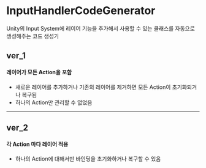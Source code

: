 # InputHandlerCodeGenerator
Unity의 Input System에 레이어 기능을 추가해서 사용할 수 있는 클래스를 자동으로 생성해주는 코드 생성기

## ver_1  
#### 레이어가 모든 Action을 포함  
* 새로운 레이어를 추가하거나 기존의 레이어를 제거하면 모든 Action이 초기화되거나 복구됨
* 하나의 Action만 관리할 수 없었음
  
***  
  
## ver_2  
#### 각 Action 마다 레이어 적용  
* 하나의 Action에 대해서만 바인딩을 초기화하거나 복구할 수 있음
